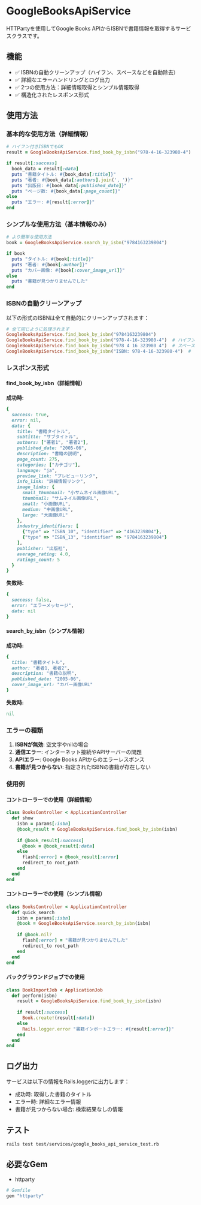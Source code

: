 # GoogleBooksApiService

HTTPartyを使用してGoogle Books APIからISBNで書籍情報を取得するサービスクラスです。

## 機能

- ✅ ISBNの自動クリーンアップ（ハイフン、スペースなどを自動除去）
- ✅ 詳細なエラーハンドリングとログ出力
- ✅ 2つの使用方法：詳細情報取得とシンプル情報取得
- ✅ 構造化されたレスポンス形式

## 使用方法

### 基本的な使用方法（詳細情報）

```ruby
# ハイフン付きISBNでもOK
result = GoogleBooksApiService.find_book_by_isbn("978-4-16-323980-4")

if result[:success]
  book_data = result[:data]
  puts "書籍タイトル: #{book_data[:title]}"
  puts "著者: #{book_data[:authors].join(', ')}"
  puts "出版日: #{book_data[:published_date]}"
  puts "ページ数: #{book_data[:page_count]}"
else
  puts "エラー: #{result[:error]}"
end
```

### シンプルな使用方法（基本情報のみ）

```ruby
# より簡単な使用方法
book = GoogleBooksApiService.search_by_isbn("9784163239804")

if book
  puts "タイトル: #{book[:title]}"
  puts "著者: #{book[:author]}"
  puts "カバー画像: #{book[:cover_image_url]}"
else
  puts "書籍が見つかりませんでした"
end
```

### ISBNの自動クリーンアップ

以下の形式のISBNは全て自動的にクリーンアップされます：

```ruby
# 全て同じように処理されます
GoogleBooksApiService.find_book_by_isbn("9784163239804")
GoogleBooksApiService.find_book_by_isbn("978-4-16-323980-4")  # ハイフン付き
GoogleBooksApiService.find_book_by_isbn("978 4 16 323980 4")  # スペース付き
GoogleBooksApiService.find_book_by_isbn("ISBN: 978-4-16-323980-4")  # プレフィックス付き
```

### レスポンス形式

#### find_book_by_isbn（詳細情報）

**成功時:**
```ruby
{
  success: true,
  error: nil,
  data: {
    title: "書籍タイトル",
    subtitle: "サブタイトル",
    authors: ["著者1", "著者2"],
    published_date: "2005-06",
    description: "書籍の説明",
    page_count: 275,
    categories: ["カテゴリ"],
    language: "ja",
    preview_link: "プレビューリンク",
    info_link: "詳細情報リンク",
    image_links: {
      small_thumbnail: "小サムネイル画像URL",
      thumbnail: "サムネイル画像URL",
      small: "小画像URL",
      medium: "中画像URL",
      large: "大画像URL"
    },
    industry_identifiers: [
      {"type" => "ISBN_10", "identifier" => "4163239804"},
      {"type" => "ISBN_13", "identifier" => "9784163239804"}
    ],
    publisher: "出版社",
    average_rating: 4.0,
    ratings_count: 5
  }
}
```

**失敗時:**
```ruby
{
  success: false,
  error: "エラーメッセージ",
  data: nil
}
```

#### search_by_isbn（シンプル情報）

**成功時:**
```ruby
{
  title: "書籍タイトル",
  author: "著者1, 著者2",
  description: "書籍の説明",
  published_date: "2005-06",
  cover_image_url: "カバー画像URL"
}
```

**失敗時:**
```ruby
nil
```

### エラーの種類

1. **ISBNが無効**: 空文字やnilの場合
2. **通信エラー**: インターネット接続やAPIサーバーの問題
3. **APIエラー**: Google Books APIからのエラーレスポンス
4. **書籍が見つからない**: 指定されたISBNの書籍が存在しない

### 使用例

#### コントローラーでの使用（詳細情報）
```ruby
class BooksController < ApplicationController
  def show
    isbn = params[:isbn]
    @book_result = GoogleBooksApiService.find_book_by_isbn(isbn)
    
    if @book_result[:success]
      @book = @book_result[:data]
    else
      flash[:error] = @book_result[:error]
      redirect_to root_path
    end
  end
end
```

#### コントローラーでの使用（シンプル情報）
```ruby
class BooksController < ApplicationController
  def quick_search
    isbn = params[:isbn]
    @book = GoogleBooksApiService.search_by_isbn(isbn)
    
    if @book.nil?
      flash[:error] = "書籍が見つかりませんでした"
      redirect_to root_path
    end
  end
end
```

#### バックグラウンドジョブでの使用
```ruby
class BookImportJob < ApplicationJob
  def perform(isbn)
    result = GoogleBooksApiService.find_book_by_isbn(isbn)
    
    if result[:success]
      Book.create!(result[:data])
    else
      Rails.logger.error "書籍インポートエラー: #{result[:error]}"
    end
  end
end
```

## ログ出力

サービスは以下の情報をRails.loggerに出力します：

- 成功時: 取得した書籍のタイトル
- エラー時: 詳細なエラー情報
- 書籍が見つからない場合: 検索結果なしの情報

## テスト

```bash
rails test test/services/google_books_api_service_test.rb
```

## 必要なGem

- httparty

```ruby
# Gemfile
gem "httparty"
``` 